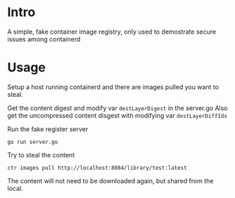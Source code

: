 # Intro

A simple, fake container image registry, only used to demostrate
secure issues among containerd

# Usage

Setup a host running containerd and there are images pulled you want to
steal.

Get the content digest and modify var `destLayerDigest` in the server.go
Also get the uncompressed content disgest with modifying var
`destLayerDiffIds`

Run the fake register server

```
go run server.go
```

Try to steal the content

```
ctr images pull http://localhost:8084/library/test:latest
```

The content will not need to be downloaded again, but shared from the
local.
